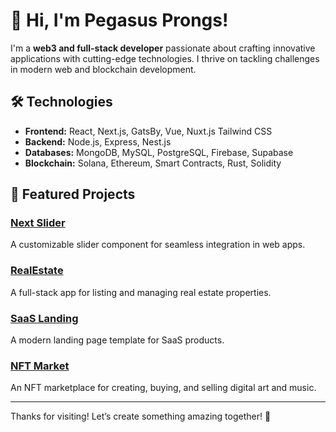# 👋 Hi, I'm Pegasus Prongs!

I'm a **web3 and full-stack developer** passionate about crafting innovative applications with cutting-edge technologies. I thrive on tackling challenges in modern web and blockchain development.

## 🛠️ Technologies

- **Frontend:** React, Next.js, GatsBy, Vue, Nuxt.js Tailwind CSS
- **Backend:** Node.js, Express, Nest.js
- **Databases:** MongoDB, MySQL, PostgreSQL, Firebase, Supabase
- **Blockchain:** Solana, Ethereum, Smart Contracts, Rust, Solidity

## 🚀 Featured Projects

### [Next Slider](https://github.com/Pegasus-Prongs/next_slider)
A customizable slider component for seamless integration in web apps.

### [RealEstate](https://github.com/Pegasus-Prongs/RealEstate)
A full-stack app for listing and managing real estate properties.

### [SaaS Landing](https://github.com/Pegasus-Prongs/SaaSLanding)
A modern landing page template for SaaS products.

### [NFT Market](https://github.com/Pegasus-Prongs/NFT_market)
An NFT marketplace for creating, buying, and selling digital art and music.

---

Thanks for visiting! Let’s create something amazing together! 🌟

